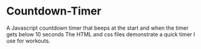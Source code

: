 # Countdown-Timer
A Javascript countdown timer that beeps at the start and when the timer gets below 10 seconds
The HTML and css files demonstrate a quick timer I use for workouts.
